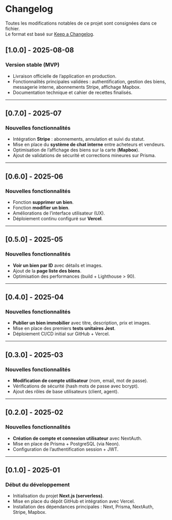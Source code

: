 # Changelog
Toutes les modifications notables de ce projet sont consignées dans ce fichier.  
Le format est basé sur [Keep a Changelog](https://keepachangelog.com/fr/1.0.0/).

## [1.0.0] - 2025-08-08
### Version stable (MVP)
- Livraison officielle de l’application en production.
- Fonctionnalités principales validées : authentification, gestion des biens, messagerie interne, abonnements Stripe, affichage Mapbox.
- Documentation technique et cahier de recettes finalisés.

---

## [0.7.0] - 2025-07
### Nouvelles fonctionnalités
- Intégration **Stripe** : abonnements, annulation et suivi du statut.
- Mise en place du **système de chat interne** entre acheteurs et vendeurs.
- Optimisation de l’affichage des biens sur la carte (**Mapbox**).
- Ajout de validations de sécurité et corrections mineures sur Prisma.

---

## [0.6.0] - 2025-06
### Nouvelles fonctionnalités
- Fonction **supprimer un bien**.
- Fonction **modifier un bien**.
- Améliorations de l’interface utilisateur (UX).
- Déploiement continu configuré sur **Vercel**.

---

## [0.5.0] - 2025-05
### Nouvelles fonctionnalités
- **Voir un bien par ID** avec détails et images.
- Ajout de la **page liste des biens**.
- Optimisation des performances (build + Lighthouse > 90).

---

## [0.4.0] - 2025-04
### Nouvelles fonctionnalités
- **Publier un bien immobilier** avec titre, description, prix et images.
- Mise en place des premiers **tests unitaires Jest**.
- Déploiement CI/CD initial sur GitHub + Vercel.

---

## [0.3.0] - 2025-03
### Nouvelles fonctionnalités
- **Modification de compte utilisateur** (nom, email, mot de passe).
- Vérifications de sécurité (hash mots de passe avec bcrypt).
- Ajout des rôles de base utilisateurs (client, agent).

---

## [0.2.0] - 2025-02
### Nouvelles fonctionnalités
- **Création de compte et connexion utilisateur** avec NextAuth.
- Mise en place de Prisma + PostgreSQL (via Neon).
- Configuration de l’authentification session + JWT.

---

## [0.1.0] - 2025-01
### Début du développement
- Initialisation du projet **Next.js (serverless)**.
- Mise en place du dépôt GitHub et intégration avec Vercel.
- Installation des dépendances principales : Next, Prisma, NextAuth, Stripe, Mapbox.